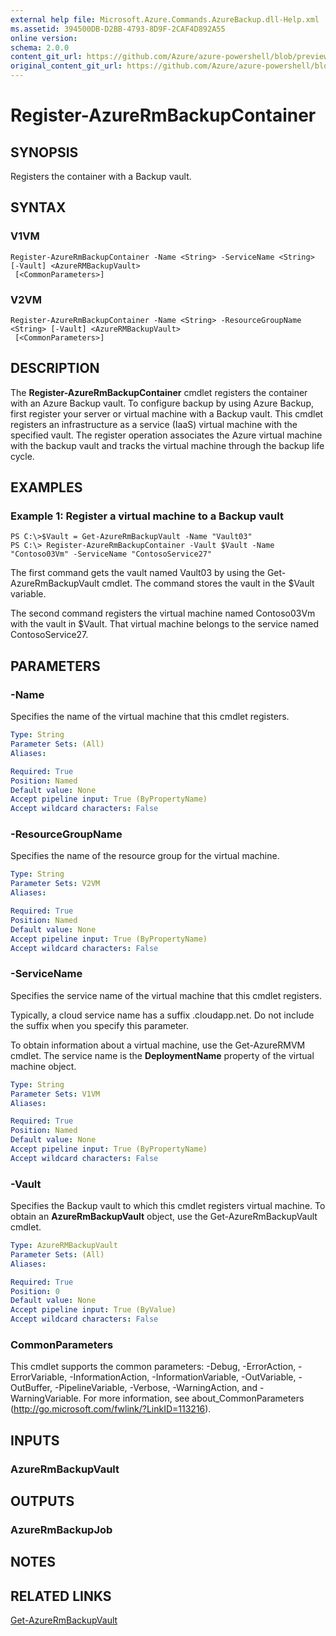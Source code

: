 ```yaml
---
external help file: Microsoft.Azure.Commands.AzureBackup.dll-Help.xml
ms.assetid: 394500DB-D2BB-4793-8D9F-2CAF4D892A55
online version:
schema: 2.0.0
content_git_url: https://github.com/Azure/azure-powershell/blob/preview/src/ResourceManager/AzureBackup/Commands.AzureBackup/help/Register-AzureRmBackupContainer.md
original_content_git_url: https://github.com/Azure/azure-powershell/blob/preview/src/ResourceManager/AzureBackup/Commands.AzureBackup/help/Register-AzureRmBackupContainer.md
---
```


# Register-AzureRmBackupContainer

## SYNOPSIS
Registers the container with a Backup vault.

## SYNTAX

### V1VM
```
Register-AzureRmBackupContainer -Name <String> -ServiceName <String> [-Vault] <AzureRMBackupVault>
 [<CommonParameters>]
```

### V2VM
```
Register-AzureRmBackupContainer -Name <String> -ResourceGroupName <String> [-Vault] <AzureRMBackupVault>
 [<CommonParameters>]
```

## DESCRIPTION
The **Register-AzureRmBackupContainer** cmdlet registers the container with an Azure Backup vault.
To configure backup by using Azure Backup, first register your server or virtual machine with a Backup vault.
This cmdlet registers an infrastructure as a service (IaaS) virtual machine with the specified vault.
The register operation associates the Azure virtual machine with the backup vault and tracks the virtual machine through the backup life cycle.

## EXAMPLES

### Example 1: Register a virtual machine to a Backup vault
```
PS C:\>$Vault = Get-AzureRmBackupVault -Name "Vault03"
PS C:\> Register-AzureRmBackupContainer -Vault $Vault -Name "Contoso03Vm" -ServiceName "ContosoService27"
```

The first command gets the vault named Vault03 by using the Get-AzureRmBackupVault cmdlet.
The command stores the vault in the $Vault variable.

The second command registers the virtual machine named Contoso03Vm with the vault in $Vault.
That virtual machine belongs to the service named ContosoService27.

## PARAMETERS

### -Name
Specifies the name of the virtual machine that this cmdlet registers.

```yaml
Type: String
Parameter Sets: (All)
Aliases: 

Required: True
Position: Named
Default value: None
Accept pipeline input: True (ByPropertyName)
Accept wildcard characters: False
```

### -ResourceGroupName
Specifies the name of the resource group for the virtual machine.

```yaml
Type: String
Parameter Sets: V2VM
Aliases: 

Required: True
Position: Named
Default value: None
Accept pipeline input: True (ByPropertyName)
Accept wildcard characters: False
```

### -ServiceName
Specifies the service name of the virtual machine that this cmdlet registers.

Typically, a cloud service name has a suffix .cloudapp.net.
Do not include the suffix when you specify this parameter.

To obtain information about a virtual machine, use the Get-AzureRMVM cmdlet.
The service name is the **DeploymentName** property of the virtual machine object.

```yaml
Type: String
Parameter Sets: V1VM
Aliases: 

Required: True
Position: Named
Default value: None
Accept pipeline input: True (ByPropertyName)
Accept wildcard characters: False
```

### -Vault
Specifies the Backup vault to which this cmdlet registers virtual machine.
To obtain an **AzureRmBackupVault** object, use the Get-AzureRmBackupVault cmdlet.

```yaml
Type: AzureRMBackupVault
Parameter Sets: (All)
Aliases: 

Required: True
Position: 0
Default value: None
Accept pipeline input: True (ByValue)
Accept wildcard characters: False
```

### CommonParameters
This cmdlet supports the common parameters: -Debug, -ErrorAction, -ErrorVariable, -InformationAction, -InformationVariable, -OutVariable, -OutBuffer, -PipelineVariable, -Verbose, -WarningAction, and -WarningVariable. For more information, see about_CommonParameters (http://go.microsoft.com/fwlink/?LinkID=113216).

## INPUTS

### AzureRmBackupVault

## OUTPUTS

### AzureRmBackupJob

## NOTES

## RELATED LINKS

[Get-AzureRmBackupVault](./Get-AzureRmBackupVault.md)


